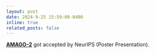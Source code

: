 ```yaml
---
layout: post
date: 2024-9-25 15:59:00-0400
inline: true
related_posts: false
---
```


<b>[AMAGO-2](https://openreview.net/pdf?id=OSHaRf4TVU)</b> got accepted by NeurIPS (Poster Presentation). 
